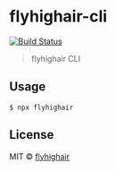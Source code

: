 # flyhighair-cli
[![Build Status](https://travis-ci.org/flyhighair/flyhighair-cli.svg?branch=master)](https://travis-ci.org/flyhighair/flyhighair-cli)  
> flyhighair CLI

## Usage

```
$ npx flyhighair
```

## License
MIT © [flyhighair](https://github.com/flyhighair)